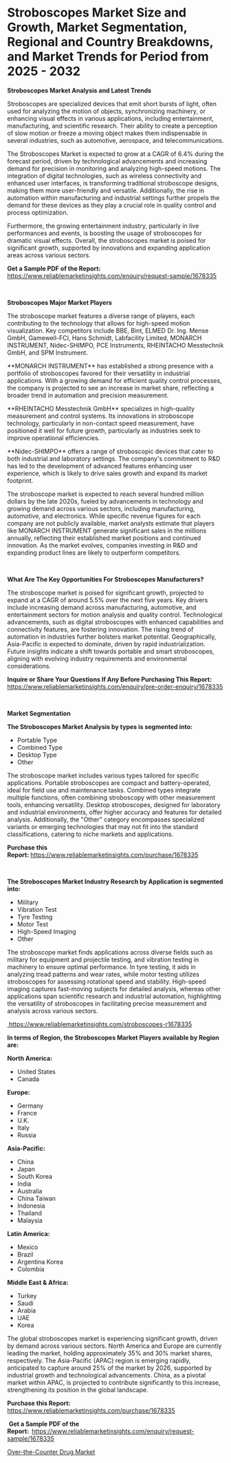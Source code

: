 <p><h1>Stroboscopes Market Size and Growth, Market Segmentation, Regional and Country Breakdowns, and Market Trends for Period from 2025 -  2032</h1></p><p><strong>Stroboscopes Market Analysis and Latest Trends</strong></p>
<p><p>Stroboscopes are specialized devices that emit short bursts of light, often used for analyzing the motion of objects, synchronizing machinery, or enhancing visual effects in various applications, including entertainment, manufacturing, and scientific research. Their ability to create a perception of slow motion or freeze a moving object makes them indispensable in several industries, such as automotive, aerospace, and telecommunications.</p><p>The Stroboscopes Market is expected to grow at a CAGR of 6.4% during the forecast period, driven by technological advancements and increasing demand for precision in monitoring and analyzing high-speed motions. The integration of digital technologies, such as wireless connectivity and enhanced user interfaces, is transforming traditional stroboscope designs, making them more user-friendly and versatile. Additionally, the rise in automation within manufacturing and industrial settings further propels the demand for these devices as they play a crucial role in quality control and process optimization.</p><p>Furthermore, the growing entertainment industry, particularly in live performances and events, is boosting the usage of stroboscopes for dramatic visual effects. Overall, the stroboscopes market is poised for significant growth, supported by innovations and expanding application areas across various sectors.</p></p>
<p><strong>Get a Sample PDF of the Report:&nbsp;</strong> <a href="https://www.reliablemarketinsights.com/enquiry/request-sample/1678335?utm_campaign=2454&utm_medium=2&utm_source=Github&utm_content=ia&utm_term=25032025&utm_id=stroboscopes">https://www.reliablemarketinsights.com/enquiry/request-sample/1678335</a></p>
<p>&nbsp;</p>
<p><strong>Stroboscopes Major Market Players</strong></p>
<p><p>The stroboscope market features a diverse range of players, each contributing to the technology that allows for high-speed motion visualization. Key competitors include BBE, Bint, ELMED Dr. Ing. Mense GmbH, Gamewell-FCI, Hans Schmidt, Labfacility Limited, MONARCH INSTRUMENT, Nidec-SHIMPO, PCE Instruments, RHEINTACHO Messtechnik GmbH, and SPM Instrument.</p><p>**MONARCH INSTRUMENT** has established a strong presence with a portfolio of stroboscopes favored for their versatility in industrial applications. With a growing demand for efficient quality control processes, the company is projected to see an increase in market share, reflecting a broader trend in automation and precision measurement.</p><p>**RHEINTACHO Messtechnik GmbH** specializes in high-quality measurement and control systems. Its innovations in stroboscope technology, particularly in non-contact speed measurement, have positioned it well for future growth, particularly as industries seek to improve operational efficiencies.</p><p>**Nidec-SHIMPO** offers a range of stroboscopic devices that cater to both industrial and laboratory settings. The company's commitment to R&D has led to the development of advanced features enhancing user experience, which is likely to drive sales growth and expand its market footprint.</p><p>The stroboscope market is expected to reach several hundred million dollars by the late 2020s, fueled by advancements in technology and growing demand across various sectors, including manufacturing, automotive, and electronics. While specific revenue figures for each company are not publicly available, market analysts estimate that players like MONARCH INSTRUMENT generate significant sales in the millions annually, reflecting their established market positions and continued innovation. As the market evolves, companies investing in R&D and expanding product lines are likely to outperform competitors.</p></p>
<p>&nbsp;</p>
<p><strong>What Are The Key Opportunities For Stroboscopes Manufacturers?</strong></p>
<p><p>The stroboscope market is poised for significant growth, projected to expand at a CAGR of around 5.5% over the next five years. Key drivers include increasing demand across manufacturing, automotive, and entertainment sectors for motion analysis and quality control. Technological advancements, such as digital stroboscopes with enhanced capabilities and connectivity features, are fostering innovation. The rising trend of automation in industries further bolsters market potential. Geographically, Asia-Pacific is expected to dominate, driven by rapid industrialization. Future insights indicate a shift towards portable and smart stroboscopes, aligning with evolving industry requirements and environmental considerations.</p></p>
<p><strong>Inquire or Share Your Questions If Any Before Purchasing This Report:</strong> <a href="https://www.reliablemarketinsights.com/enquiry/pre-order-enquiry/1678335?utm_campaign=2454&utm_medium=2&utm_source=Github&utm_content=ia&utm_term=25032025&utm_id=stroboscopes">https://www.reliablemarketinsights.com/enquiry/pre-order-enquiry/1678335</a></p>
<p>&nbsp;</p>
<p><strong>Market Segmentation</strong></p>
<p><strong>The Stroboscopes Market Analysis by types is segmented into:</strong></p>
<p><ul><li>Portable Type</li><li>Combined Type</li><li>Desktop Type</li><li>Other</li></ul></p>
<p><p>The stroboscope market includes various types tailored for specific applications. Portable stroboscopes are compact and battery-operated, ideal for field use and maintenance tasks. Combined types integrate multiple functions, often combining stroboscopy with other measurement tools, enhancing versatility. Desktop stroboscopes, designed for laboratory and industrial environments, offer higher accuracy and features for detailed analysis. Additionally, the "Other" category encompasses specialized variants or emerging technologies that may not fit into the standard classifications, catering to niche markets and applications.</p></p>
<p><strong>Purchase this Report:&nbsp;</strong><a href="https://www.reliablemarketinsights.com/purchase/1678335?utm_campaign=2454&utm_medium=2&utm_source=Github&utm_content=ia&utm_term=25032025&utm_id=stroboscopes">https://www.reliablemarketinsights.com/purchase/1678335</a></p>
<p>&nbsp;</p>
<p><strong>The Stroboscopes Market Industry Research by Application is segmented into:</strong></p>
<p><ul><li>Military</li><li>Vibration Test</li><li>Tyre Testing</li><li>Motor Test</li><li>High-Speed Imaging</li><li>Other</li></ul></p>
<p><p>The stroboscope market finds applications across diverse fields such as military for equipment and projectile testing, and vibration testing in machinery to ensure optimal performance. In tyre testing, it aids in analyzing tread patterns and wear rates, while motor testing utilizes stroboscopes for assessing rotational speed and stability. High-speed imaging captures fast-moving subjects for detailed analysis, whereas other applications span scientific research and industrial automation, highlighting the versatility of stroboscopes in facilitating precise measurement and analysis across various sectors.</p></p>
<p><a href="https://www.reliablemarketinsights.com/stroboscopes-r1678335?utm_campaign=2454&utm_medium=2&utm_source=Github&utm_content=ia&utm_term=25032025&utm_id=stroboscopes">&nbsp;https://www.reliablemarketinsights.com/stroboscopes-r1678335</a></p>
<p><strong>In terms of Region, the Stroboscopes Market Players available by Region are:</strong></p>
<p>
    <p> <strong> North America: </strong>
        <ul>
            <li>United States</li>
            <li>Canada</li>
        </ul>
        </p> 
    <p> <strong> Europe: </strong>
        <ul>
            <li>Germany</li>
            <li>France</li>
            <li>U.K.</li>
            <li>Italy</li>
            <li>Russia</li>
        </ul>
        </p> 
    <p> <strong> Asia-Pacific: </strong>
        <ul>
            <li>China</li>
            <li>Japan</li>
            <li>South Korea</li>
            <li>India</li>
            <li>Australia</li>
            <li>China Taiwan</li>
            <li>Indonesia</li>
            <li>Thailand</li>
            <li>Malaysia</li>
        </ul>
        </p> 
    <p> <strong> Latin America: </strong>
        <ul>
            <li>Mexico</li>
            <li>Brazil</li>
            <li>Argentina Korea</li>
            <li>Colombia</li>
        </ul>
        </p> 
    <p> <strong> Middle East & Africa: </strong>
        <ul>
            <li>Turkey</li>
            <li>Saudi</li>
            <li>Arabia</li>
            <li>UAE</li>
            <li>Korea</li>
        </ul>
    </p>
    </p>
<p><p>The global stroboscopes market is experiencing significant growth, driven by demand across various sectors. North America and Europe are currently leading the market, holding approximately 35% and 30% market shares, respectively. The Asia-Pacific (APAC) region is emerging rapidly, anticipated to capture around 25% of the market by 2026, supported by industrial growth and technological advancements. China, as a pivotal market within APAC, is projected to contribute significantly to this increase, strengthening its position in the global landscape.</p></p>
<p><strong>Purchase this Report: </strong><a href="https://www.reliablemarketinsights.com/purchase/1678335?utm_campaign=2454&utm_medium=2&utm_source=Github&utm_content=ia&utm_term=25032025&utm_id=stroboscopes">https://www.reliablemarketinsights.com/purchase/1678335</a></p>
<p>&nbsp;<strong>Get a Sample PDF of the Report:&nbsp;&nbsp;</strong><a href="https://www.reliablemarketinsights.com/enquiry/request-sample/1678335?utm_campaign=2454&utm_medium=2&utm_source=Github&utm_content=ia&utm_term=25032025&utm_id=stroboscopes">https://www.reliablemarketinsights.com/enquiry/request-sample/1678335</a></p>
<p><strong></strong></p>
<p><p><a href="https://github.com/OlenFleming68/Market-Research-Report-List-1/blob/main/over-the-counter-drug-market.md?utm_campaign=2454&utm_medium=2&utm_source=Github&utm_content=ia&utm_term=25032025&utm_id=stroboscopes">Over-the-Counter Drug Market</a></p></p>